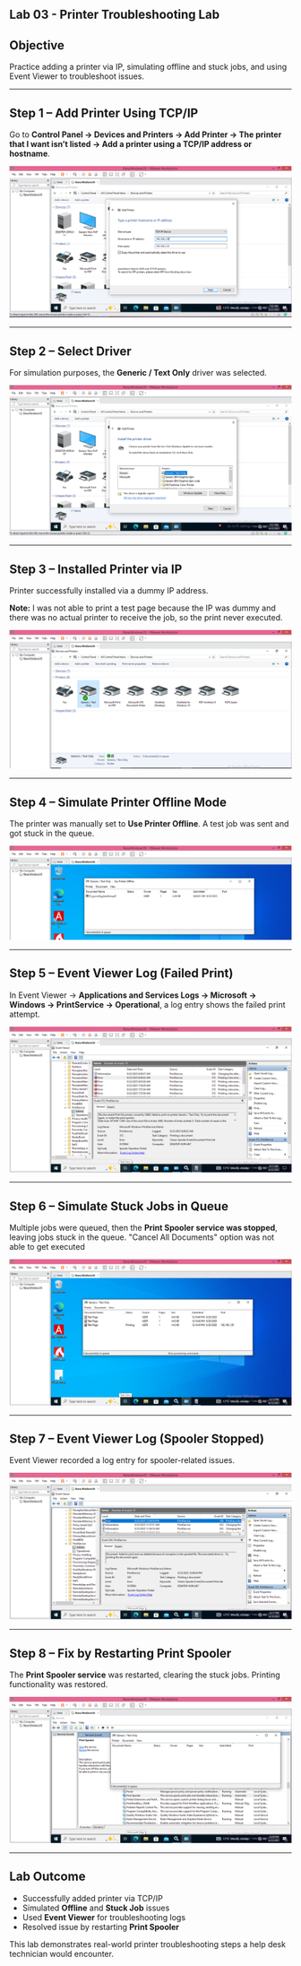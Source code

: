 ## Lab 03 - Printer Troubleshooting Lab

## Objective
Practice adding a printer via IP, simulating offline and stuck jobs, and using Event Viewer to troubleshoot issues.

---

## Step 1 – Add Printer Using TCP/IP
Go to **Control Panel → Devices and Printers → Add Printer → The printer that I want isn’t listed → Add a printer using a TCP/IP address or hostname**.

![Adding Printer](screenshots/Add_A_Printer_Using_TC-IP.PNG)

---

## Step 2 – Select Driver
For simulation purposes, the **Generic / Text Only** driver was selected.

![Driver Selection](screenshots/Printer_Driver_Text_Only.PNG)

---

## Step 3 – Installed Printer via IP
Printer successfully installed via a dummy IP address.

**Note:** I was not able to print a test page because the IP was dummy and there was no actual printer to receive the job, so the print never executed.

![Installed Printer](screenshots/Installed_Printer_Via_IP.PNG)

---

## Step 4 – Simulate Printer Offline Mode
The printer was manually set to **Use Printer Offline**. A test job was sent and got stuck in the queue.

![Offline Mode](screenshots/Document_Stuck_In_Offline_Mode.PNG)

---

## Step 5 – Event Viewer Log (Failed Print)
In Event Viewer → **Applications and Services Logs → Microsoft → Windows → PrintService → Operational**, a log entry shows the failed print attempt.

![Event Viewer Log](screenshots/Event_Viewer_Printer_Log_Entry_Failed_Print.PNG)

---

## Step 6 – Simulate Stuck Jobs in Queue
Multiple jobs were queued, then the **Print Spooler service was stopped**, leaving jobs stuck in the queue. "Cancel All Documents" option was not able to get executed

![Stuck Queue](screenshots/Queue_Stuck_Jobs.PNG)

---

## Step 7 – Event Viewer Log (Spooler Stopped)
Event Viewer recorded a log entry for spooler-related issues.

![Spooler Log](screenshots/EventViewer_PrintService_Stuck.PNG)

---

## Step 8 – Fix by Restarting Print Spooler
The **Print Spooler service** was restarted, clearing the stuck jobs. Printing functionality was restored.

![Queue Cleared](screenshots/Queue_Cleared_After_Spooler_Start.PNG)

---

##  Lab Outcome

- Successfully added printer via TCP/IP  
- Simulated **Offline** and **Stuck Job** issues  
- Used **Event Viewer** for troubleshooting logs  
- Resolved issue by restarting **Print Spooler**  

This lab demonstrates real-world printer troubleshooting steps a help desk technician would encounter.
